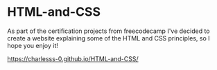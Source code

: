 # HTML-and-CSS

As part of the certification projects from freecodecamp I've decided to create a website explaining some of the HTML and CSS principles, so I hope you enjoy it!

https://charlesss-0.github.io/HTML-and-CSS/